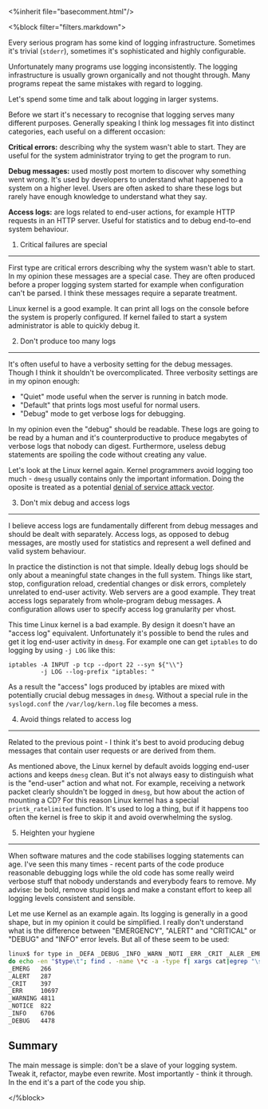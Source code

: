 
<%inherit file="basecomment.html"/>

<%block filter="filters.markdown">

Every serious program has some kind of logging infrastructure.
Sometimes it's trivial (`stderr`), sometimes it's sophisticated and
highly configurable.

Unfortunately many programs use logging inconsistently. The logging
infrastructure is usually grown organically and not thought
through. Many programs repeat the same mistakes with regard to
logging.

Let's spend some time and talk about logging in larger systems.


Before we start it's necessary to recognise that logging serves many
different purposes. Generally speaking I think log messages fit into
distinct categories, each useful on a different occasion:

**Critical errors:** describing why the system wasn't able to
start. They are useful for the system administrator trying to get the
program to run.

**Debug messages:** used mostly post mortem to discover why something
went wrong. It's used by developers to understand what happened to a
system on a higher level. Users are often asked to share these logs
but rarely have enough knowledge to understand what they say.

**Access logs:** are logs related to end-user actions, for example
HTTP requests in an HTTP server. Useful for statistics and to debug
end-to-end system behaviour.


1) Critical failures are special
----

First type are critical errors describing why the system wasn't able
to start. In my opinion these messages are a special case. They are
often produced before a proper logging system started for example when
configuration can't be parsed. I think these messages require a
separate treatment.

Linux kernel is a good example. It can print all logs on the console
before the system is properly configured. If kernel failed to start a
system administrator is able to quickly debug it.


2) Don't produce too many logs
----

It's often useful to have a verbosity setting for the debug
messages. Though I think it shouldn't be overcomplicated. Three
verbosity settings are in my opinon enough:

- "Quiet" mode useful when the server is running in batch mode.
- "Default" that prints logs most useful for normal users.
- "Debug" mode to get verbose logs for debugging.

In my opinion even the "debug" should be readable. These logs are
going to be read by a human and it's counterproductive to produce
megabytes of verbose logs that nobody can digest. Furthermore, useless
debug statements are spoiling the code without creating any value.


Let's look at the Linux kernel again. Kernel programmers avoid logging
too much - `dmesg` usually contains only the important
information. Doing the oposite is treated as a potential
[denial of service attack vector](https://lkml.org/lkml/2008/9/13/98).

3) Don't mix debug and access logs
----

I believe access logs are fundamentally different from debug messages
and should be dealt with separately. Access logs, as opposed to debug
messages, are mostly used for statistics and represent a well defined
and valid system behaviour.

In practice the distinction is not that simple. Ideally debug logs
should be only about a meaningful state changes in the full
system. Things like start, stop, configuration reload, credential
changes or disk errors, completely unrelated to end-user activity. Web
servers are a good example. They treat access logs separately from
whole-program debug messages. A configuration allows user to specify
access log granularity per vhost.


This time Linux kernel is a bad example. By design it doesn't have an
"access log" equivalent. Unfortunately it's possible to bend the rules
and get it log end-user activity in `dmesg`. For example one can get
`iptables` to do logging by using `-j LOG` like this:

    iptables -A INPUT -p tcp --dport 22 --syn ${"\\"}
             -j LOG --log-prefix "iptables: "

As a result the "access" logs produced by iptables are mixed with
potentially crucial debug messages in `dmesg`. Without a special rule
in the `syslogd.conf` the `/var/log/kern.log` file becomes a mess.


4) Avoid things related to access log
---

Related to the previous point - I think it's best to avoid producing
debug messages that contain user requests or are derived from them.

As mentioned above, the Linux kernel by default avoids logging
end-user actions and keeps `dmesg` clean. But it's not always easy to
distinguish what is the "end-user" action and what not. For example,
receiving a network packet clearly shouldn't be logged in `dmesg`, but
how about the action of mounting a CD?  For this reason Linux kernel
has a special `printk_ratelimited` function. It's used to log a thing,
but if it happens too often the kernel is free to skip it and avoid
overwhelming the syslog.


5) Heighten your hygiene
----

When software matures and the code stabilises logging statements can
age. I've seen this many times - recent parts of the code produce
reasonable debugging logs while the old code has some really weird
verbose stuff that nobody understands and everybody fears to
remove. My advise: be bold, remove stupid logs and make a constant
effort to keep all logging levels consistent and sensible.


Let me use Kernel as an example again. Its logging is generally in a
good shape, but in my opinion it could be simplified. I really don't
understand what is the difference between "EMERGENCY", "ALERT" and "CRITICAL"
or "DEBUG" and "INFO" error levels.  But all of these seem to be
used:

```.sh
linux$ for type in _DEFA _DEBUG _INFO _WARN _NOTI _ERR _CRIT _ALER _EMER;
do echo -en "$type\t"; find . -name \*c -a -type f| xargs cat|egrep "\sprintk"|grep KERN$type|wc -l; done
_EMERG   266
_ALERT   287
_CRIT    397
_ERR     10697
_WARNING 4811
_NOTICE  822
_INFO    6706
_DEBUG   4478
```

Summary
---

The main message is simple: don't be a slave of your logging
system. Tweak it, refactor, maybe even rewrite. Most importantly -
think it through. In the end it's a part of the code you ship.

</%block>
